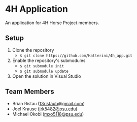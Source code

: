 # 4H Application

An application for 4H Horse Project members.

## Setup

1. Clone the repository
   * `$ git clone https://github.com/Hatterini/4h_app.git`
2. Enable the repository's submodules
   * `$ git submodule init`
   * `$ git submodule update`
3. Open the solution in Visual Studio
   
## Team Members
* Brian Ristau (13ristaub@gmail.com)
* Joel Krause (jrk5482@psu.edu)
* Michael Okobi (mxo5118@psu.edu)
